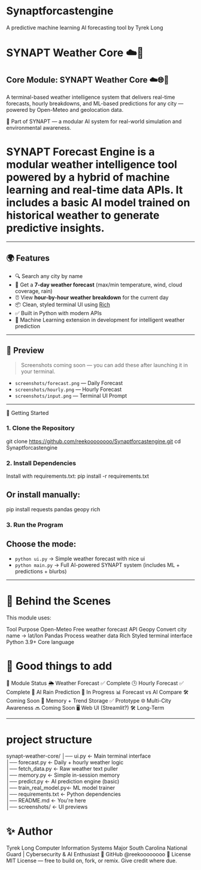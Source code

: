 # Synaptforcastengine
A predictive machine learning AI forecasting tool by Tyrek Long
# SYNAPT Weather Core ☁️🧠


## Core Module: SYNAPT Weather Core ☁️🌐🧠

A terminal-based weather intelligence system that delivers real-time forecasts, hourly breakdowns, and ML-based predictions for any city — powered by Open-Meteo and geolocation data.

🔧 Part of SYNAPT — a modular AI system for real-world simulation and environmental awareness.
# SYNAPT Forecast Engine is a modular weather intelligence tool powered by a hybrid of machine learning and real-time data APIs. It includes a basic AI model trained on historical weather to generate predictive insights.


---

## 🌍 Features

- 🔍 Search any city by name
- 📆 Get a **7-day weather forecast** (max/min temperature, wind, cloud coverage, rain)
- ⏰ View **hour-by-hour weather breakdown** for the current day
- 📦 Clean, styled terminal UI using [Rich](https://github.com/Textualize/rich)
- ✅ Built in Python with modern APIs
- 🧠 Machine Learning extension in development for intelligent weather prediction

---

## 📸 Preview

> Screenshots coming soon — you can add these after launching it in your terminal.

- `screenshots/forecast.png` — Daily Forecast
- `screenshots/hourly.png` — Hourly Forecast
- `screenshots/input.png` — Terminal UI Prompt

---

🚀 Getting Started
### 1. Clone the Repository
git clone https://github.com/reekoooooooo/Synaptforcastengine.git
cd Synaptforcastengine

### 2. Install Dependencies
Install with requirements.txt:
pip install -r requirements.txt
## Or install manually:
pip install requests pandas geopy rich
### 3. Run the Program

## Choose the mode:

- `python ui.py` → Simple weather forecast with nice ui
- `python main.py` → Full AI-powered SYNAPT system (includes ML + predictions + blurbs)

---

# 🧠 Behind the Scenes
This module uses:

Tool	Purpose
Open-Meteo	Free weather forecast API
Geopy	Convert city name → lat/lon
Pandas	Process weather data
Rich	Styled terminal interface
Python 3.9+	Core language


# 🧠 Good things to add
🔧 Module Status
🌦 Weather Forecast	✅ Complete
🕒 Hourly Forecast	✅ Complete
🧠 AI Rain Prediction	🧪 In Progress
📊 Forecast vs AI Compare	🛠 Coming Soon
💾 Memory + Trend Storage	✅ Prototype
🌐 Multi-City Awareness	🔜 Coming Soon
🖥 Web UI (Streamlit?)	🛠 Long-Term

---

# project structure
synapt-weather-core/
│── ui.py              ← Main terminal interface  
│── forecast.py        ← Daily + hourly weather logic  
│── fetch_data.py      ← Raw weather text puller  
│── memory.py          ← Simple in-session memory  
│── predict.py         ← AI prediction engine (basic)  
│── train_real_model.py← ML model trainer  
│── requirements.txt   ← Python dependencies  
│── README.md          ← You're here  
│── screenshots/       ← UI previews  

# ✨ Author
Tyrek Long
Computer Information Systems Major
South Carolina National Guard | Cybersecurity & AI Enthusiast
🔗 GitHub @reekoooooooo
📜 License
MIT License — free to build on, fork, or remix. Give credit where due.
